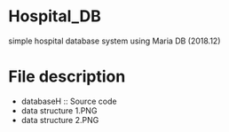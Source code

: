 # Hospital_DB
simple hospital database system using Maria DB (2018.12)

# File description
- databaseH :: Source code
- data structure 1.PNG
- data structure 2.PNG
